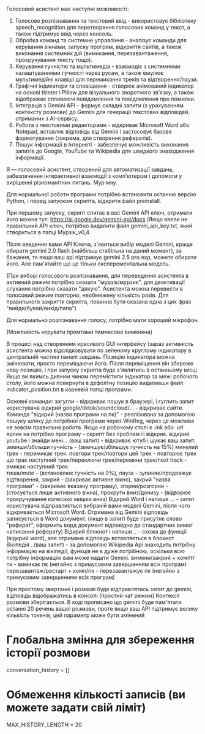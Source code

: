 Голосовий асистент має наступні можливості:
1. Голосове розпізнавання та текстовий ввід - використовує бібліотеку speech_recognition для перетворення голосових команд у текст, а також підтримує ввід через консоль.
2. Обробка команд та системне управління - аналізує команди для керування вікнами, запуску програм, відкриття сайтів, а також виконання системних дій (вимикання, перезавантаження, прокручування тексту тощо).
3. Керування гучністю та мультимедіа - взаємодіє з системними налаштуваннями гучності через pycaw, а також емулює мультимедійні клавіші для перемикання треків та відтворення/паузи.
4. Графічні індикатори та сповіщення - створює анімований індикатор на основі tkinter і Pillow для візуального зворотного зв’язку, а також відображає спливаючі повідомлення та повідомлення про помилки.
5. Інтеграція з Gemini API - формує складні запити (з урахуванням контексту розмови) до Gemini для генерації текстових відповідей, отриманих з AI-сервісу.
6. Робота з текстовими редакторами - відкриває Microsoft Word або Notepad, вставляє відповідь від Gemini і застосовує базове форматування (зокрема, для створення рефератів).
7. Пошук інформації в Інтернеті - забезпечує можливість виконання запитів до Google, YouTube та Wikipedia для швидкого знаходження інформації.

Я — голосовий асистент, створений для автоматизації завдань, забезпечення інтерактивної взаємодії з комп’ютером і допомоги у вирішенні різноманітних питань.
Мур мяу.

Для нормальної роботи програми потрібно встановити останню версію Python, і перед запуском скрипта, відкрити файл preinstall.

При першому запуску, скрипт спитає в вас Gemini API ключ, отримати його можна тут: https://ai.google.dev/gemini-api/docs
(Якщо ввели не правильний API ключ, потрібно видалити файл gemini_api_key.txt, який створиться в папці Мурзік_v0,4

Після введення вами API Ключа, з'явиться вибір моделі Gemini, краще обирати gemini 2.0 flash (найбільш стабільна на даний момент), за бажання, та якщо ваш api підтримує gemini 2.5 pro exp, можете обирати його. Але пам'ятайте що це тільки експерементальна модель.

(При виборі голосового розпізнавання, для переведення асистента в активний режим потрібно сказати "мурзік/мурзик", для деактивації слухання потрібно сказати "дякую". Асистента можна перевести в голосовий режим повторно, необмежену кількість разів. Для правильного закриття скрипта, повинна бути сказана одна з цих фраз "вийди/бувай/вихід/папа")

Для нормально розпізнавання голосу, потрібно мати хороший мікрофон.

(Можливість керувати промтами тимчасово вимкнена)

В процесі над створенням красивого GUI інтерфейсу (зараз активність асистента можна відслідковувати по зеленому круглому індикатору в центральній частині панелі завдань. Позицію індикатора можна змінювати, просто переміщаючи його. Після переміщення він збереже нову позицію, і при запуску скрипта буде з'являтись в останньому місці. Якщо ви якимсь дивним чином перемістили індикатор за межі робочого столу, його можна повернути в дефолтну позицію видаливши файл indicator_position.txt в корневій папці програми.

Основні команди: 
загугли - відкриває пошук в браузері, і гуглить запит користувача
відкрий google/tiktok/soundcloud/... - відкриває сайти.   Команда "відкрий (назва програми на пк)" - реалізована за допомогою пошуку шляху до потрібної програми через WinReg, через це можлива не зовсім правильна робота. Якщо на робочому столі є .ink або .url ярлик на потрібно програму - скрипт без проблем її відкриє.
відкрий youtube і знайди мені... (ваш запит) - відкриває ютуб і шукає ваш запит.
зменши/збільши гучність - (зменшує/збільшує гучність на 15%)
минулий трек - перемикає трек.
повтори трек/повтори цей трек - повторює трек що грає
наступний трек/переключи трек/перемкни трек/next track - вмикає наступний трек.  
тиша/mute - (встановлює гучність на 0%),
пауза - зупиняє/продовжує відтворення,
закрий - (закриває активне вікно), закрий "назва програми" - (закриває вказану програму), 
згорни/розгорни - (стосується лише активного вікна), 
прокрути вниз/донизу - (відворює прокручування колесико мишки вниз)
Відкрий Word і напиши ... - запит користувача відправляється вибраній вами моделі Gemini, після чого відкривається Microsoft Word. Отримана від Gemini відповідь записується в Word документ. (якщо в запиті буде присутнє слово "реферат", оформить ворд документ відповідно до стандартних вимог написання реферату)
Відкрий блокнот і напиши... - схожа до функції (відкрий word), але отримана відповідь вставляється в блокнот.
Вікіпедія ..(ваш запит) - за допомогою Wikipedia Api знаходить потрібну інформацію на вікіпедії, функція не є дуже потрібною, оскільки всю потрібну інформацію вам може надати Gemini.
вимкни/закрий + компт/пк - вимикає пк (негайно з примусовим завершенням всіх програм)
перезавантаж/рестарт + комп/пк - перезавантажує пк (негайно з примусовим завершенням всіх програм)

При простому звертанні і розмові буде відправлятись запит до gemini, відповідь відображатись в консолі (простий чат режим)
Контекст розмови зберігається. В коді прописано що gemini буде пам'ятати останні 20 речень вашої розмови, проте якщо ваш API підтримує велику кількість токенів, цей параметр може бути змінений

# Глобальна змінна для збереження історії розмови
conversation_history = []
# Обмеження кількості записів (ви можете задати свій ліміт)
MAX_HISTORY_LENGTH = 20

